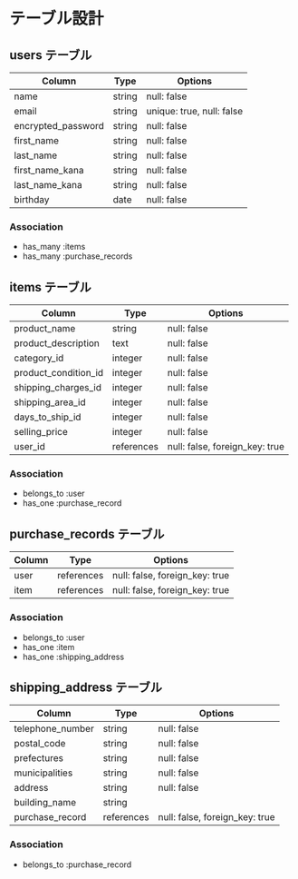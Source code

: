 # テーブル設計

## users テーブル

| Column             | Type   | Options                   |
| ------------------ | ------ | ------------              |
| name               | string | null: false               |
| email              | string | unique: true, null: false |
| encrypted_password | string | null: false               |
| first_name         | string | null: false               |
| last_name          | string | null: false               |
| first_name_kana    | string | null: false               |
| last_name_kana     | string | null: false               |
| birthday           | date   | null: false               |


### Association

- has_many :items
- has_many :purchase_records

## items テーブル

| Column                 | Type       | Options                        |
| ---------------------- | ---------- | ------------------------------ |
| product_name           | string     | null: false                    |
| product_description    | text       | null: false                    |
| category_id            | integer    | null: false                    |
| product_condition_id   | integer    | null: false                    |
| shipping_charges_id    | integer    | null: false                    |
| shipping_area_id       | integer    | null: false                    |
| days_to_ship_id        | integer    | null: false                    |
| selling_price          | integer    | null: false                    |
| user_id                | references | null: false, foreign_key: true |

### Association

- belongs_to :user
- has_one :purchase_record

## purchase_records テーブル

| Column | Type       | Options                        |
| ------ | ---------- | ------------------------------ |
| user   | references | null: false, foreign_key: true |
| item   | references | null: false, foreign_key: true |

### Association

- belongs_to :user
- has_one :item
- has_one :shipping_address


## shipping_address テーブル

| Column              | Type       | Options                        |
| ------------------- | ---------- | ------------------------------ |
| telephone_number    | string     | null: false                    |
| postal_code         | string     | null: false                    |
| prefectures         | string     | null: false                    |
| municipalities      | string     | null: false                    |
| address             | string     | null: false                    |
| building_name       | string     |                                |
| purchase_record     | references | null: false, foreign_key: true |


### Association

- belongs_to :purchase_record